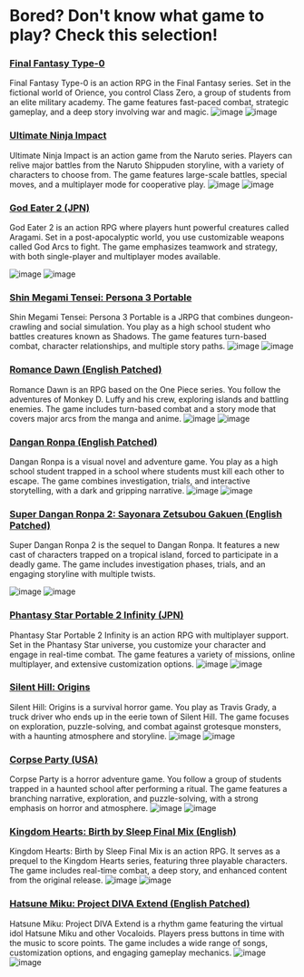 # Bored? Don't know what game to play? Check this selection!

### [Final Fantasy Type-0](https://cdromance.org/psp/final-fantasy-type-0-english-patched/)
Final Fantasy Type-0 is an action RPG in the Final Fantasy series. Set in the fictional world of Orience, you control Class Zero, a group of students from an elite military academy. The game features fast-paced combat, strategic gameplay, and a deep story involving war and magic.
![image](https://github.com/Bambaclad1/PSP-Game-Recommendations/assets/67043806/1a66cc9f-c4a7-498b-b6a5-b521d1d4d228)
![image](https://github.com/Bambaclad1/PSP-Game-Recommendations/assets/67043806/ba227d51-9f8a-490b-b79b-84f16ed1181e)


### [Ultimate Ninja Impact](https://cdromance.org/psp/ultimate-ninja-impact/)
Ultimate Ninja Impact is an action game from the Naruto series. Players can relive major battles from the Naruto Shippuden storyline, with a variety of characters to choose from. The game features large-scale battles, special moves, and a multiplayer mode for cooperative play.
![image](https://github.com/Bambaclad1/PSP-Game-Recommendations/assets/67043806/491e5eee-42e9-4d67-9493-24f345227d1c)
![image](https://github.com/Bambaclad1/PSP-Game-Recommendations/assets/67043806/c59542b0-58f0-4725-8757-9afa382f54d9)


### [God Eater 2 (JPN)](https://cdromance.org/psp/god-eater-2-jpn/)
God Eater 2 is an action RPG where players hunt powerful creatures called Aragami. Set in a post-apocalyptic world, you use customizable weapons called God Arcs to fight. The game emphasizes teamwork and strategy, with both single-player and multiplayer modes available.

![image](https://github.com/Bambaclad1/PSP-Game-Recommendations/assets/67043806/28e3b52d-ca2a-44d0-a505-dff86e240e9e)
![image](https://github.com/Bambaclad1/PSP-Game-Recommendations/assets/67043806/ed25ea6a-de92-42ed-910e-110a33bb5025)


### [Shin Megami Tensei: Persona 3 Portable](https://cdromance.org/psp/shin-megami-tensei-persona-3-portable-2/)
Shin Megami Tensei: Persona 3 Portable is a JRPG that combines dungeon-crawling and social simulation. You play as a high school student who battles creatures known as Shadows. The game features turn-based combat, character relationships, and multiple story paths.
![image](https://github.com/Bambaclad1/PSP-Game-Recommendations/assets/67043806/e1db9d17-d280-41f4-b694-fe18e938e26c)
![image](https://github.com/Bambaclad1/PSP-Game-Recommendations/assets/67043806/6f2c952a-4d43-44c0-a5fb-7fcf9fa2798c)


### [Romance Dawn (English Patched)](https://cdromance.org/psp/romance-dawn-english-patched/)
Romance Dawn is an RPG based on the One Piece series. You follow the adventures of Monkey D. Luffy and his crew, exploring islands and battling enemies. The game includes turn-based combat and a story mode that covers major arcs from the manga and anime.
![image](https://github.com/Bambaclad1/PSP-Game-Recommendations/assets/67043806/eeff663c-6841-4385-b772-2f5f839890de)
![image](https://github.com/Bambaclad1/PSP-Game-Recommendations/assets/67043806/fb6d71a9-17c5-4c78-957a-b92d63e7a3de)

### [Dangan Ronpa (English Patched)](https://cdromance.org/psp/dangan-ronpa-english-patched/)
Dangan Ronpa is a visual novel and adventure game. You play as a high school student trapped in a school where students must kill each other to escape. The game combines investigation, trials, and interactive storytelling, with a dark and gripping narrative.
![image](https://github.com/Bambaclad1/PSP-Game-Recommendations/assets/67043806/c9a6f9df-3f3c-4ccb-a5a6-3e5ea2d8244b)
![image](https://github.com/Bambaclad1/PSP-Game-Recommendations/assets/67043806/bf260b16-966f-448a-93aa-2010a5d6194b)


### [Super Dangan Ronpa 2: Sayonara Zetsubou Gakuen (English Patched)](https://cdromance.org/psp/super-dangan-ronpa-2-sayonara-zetsubou-gakuen-english-patched/)
Super Dangan Ronpa 2 is the sequel to Dangan Ronpa. It features a new cast of characters trapped on a tropical island, forced to participate in a deadly game. The game includes investigation phases, trials, and an engaging storyline with multiple twists.

![image](https://github.com/Bambaclad1/PSP-Game-Recommendations/assets/67043806/cfeeaaad-deda-4371-8b08-ad1518a8f2ae)
![image](https://github.com/Bambaclad1/PSP-Game-Recommendations/assets/67043806/bf235572-82d0-4ae3-b4f6-9b854bdd8e9b)


### [Phantasy Star Portable 2 Infinity (JPN)](https://cdromance.org/psp/phantasy-star-portable-2-infinity-jpn/)
Phantasy Star Portable 2 Infinity is an action RPG with multiplayer support. Set in the Phantasy Star universe, you customize your character and engage in real-time combat. The game features a variety of missions, online multiplayer, and extensive customization options.
![image](https://github.com/Bambaclad1/PSP-Game-Recommendations/assets/67043806/5f54fbb1-b448-4a02-a3d0-74ce00fe7401)
![image](https://github.com/Bambaclad1/PSP-Game-Recommendations/assets/67043806/868b6966-120f-4c8d-885a-8450897dffc0)


### [Silent Hill: Origins](https://cdromance.org/psp/silent-hill-origins/)
Silent Hill: Origins is a survival horror game. You play as Travis Grady, a truck driver who ends up in the eerie town of Silent Hill. The game focuses on exploration, puzzle-solving, and combat against grotesque monsters, with a haunting atmosphere and storyline.
![image](https://github.com/Bambaclad1/PSP-Game-Recommendations/assets/67043806/912821d2-7c80-4ff5-a9c3-c1e5d76e800f)
![image](https://github.com/Bambaclad1/PSP-Game-Recommendations/assets/67043806/97111249-4e06-4fd3-8605-5b02c379522c)


### [Corpse Party (USA)](https://cdromance.org/psp/kopusu-pati-usa/)
Corpse Party is a horror adventure game. You follow a group of students trapped in a haunted school after performing a ritual. The game features a branching narrative, exploration, and puzzle-solving, with a strong emphasis on horror and atmosphere.
![image](https://github.com/Bambaclad1/PSP-Game-Recommendations/assets/67043806/878bbbde-3cd1-4d60-8c92-5ed4dfe71bc2)
![image](https://github.com/Bambaclad1/PSP-Game-Recommendations/assets/67043806/3bb4e1d4-2df0-489d-a08d-a9bdfda29e4e)


### [Kingdom Hearts: Birth by Sleep Final Mix (English)](https://cdromance.org/psp/hearts-birth-by-sleep-final-mix-english-2/)
Kingdom Hearts: Birth by Sleep Final Mix is an action RPG. It serves as a prequel to the Kingdom Hearts series, featuring three playable characters. The game includes real-time combat, a deep story, and enhanced content from the original release.
![image](https://github.com/Bambaclad1/PSP-Game-Recommendations/assets/67043806/91a5728a-56ae-420a-82dc-a622c1290ffc)
![image](https://github.com/Bambaclad1/PSP-Game-Recommendations/assets/67043806/f97892a2-ef53-4fc8-be5f-24e2ce21af32)


### [Hatsune Miku: Project DIVA Extend (English Patched)](https://cdromance.org/psp/hatsune-miku-project-diva-extend-english-patched/)
Hatsune Miku: Project DIVA Extend is a rhythm game featuring the virtual idol Hatsune Miku and other Vocaloids. Players press buttons in time with the music to score points. The game includes a wide range of songs, customization options, and engaging gameplay mechanics.
![image](https://github.com/Bambaclad1/PSP-Game-Recommendations/assets/67043806/d8da2f2a-6700-4db8-ac4d-0fa3baac9500)
![image](https://github.com/Bambaclad1/PSP-Game-Recommendations/assets/67043806/8d1bee6a-c447-4dbd-b165-20be78e9dc1d)

